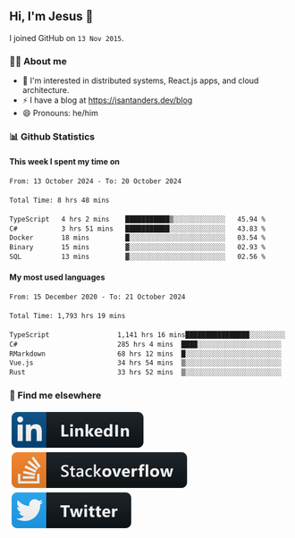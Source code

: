 ## Hi, I'm Jesus 👋

I joined GitHub on `13 Nov 2015`.

<!-- Talking about you -->

### 👨‍💻 About me

- 👦 I'm interested in distributed systems, React.js apps, and cloud architecture.
- ⚡️ I have a blog at <https://jsantanders.dev/blog>
- 😄 Pronouns: he/him

### 📊 Github Statistics

#### This week I spent my time on

<!--START_SECTION:weekly-->

```txt
From: 13 October 2024 - To: 20 October 2024

Total Time: 8 hrs 48 mins

TypeScript   4 hrs 2 mins    ███████████▒░░░░░░░░░░░░░   45.94 %
C#           3 hrs 51 mins   ███████████░░░░░░░░░░░░░░   43.83 %
Docker       18 mins         █░░░░░░░░░░░░░░░░░░░░░░░░   03.54 %
Binary       15 mins         ▓░░░░░░░░░░░░░░░░░░░░░░░░   02.93 %
SQL          13 mins         ▓░░░░░░░░░░░░░░░░░░░░░░░░   02.56 %
```

<!--END_SECTION:weekly-->

#### My most used languages

<!--START_SECTION:alltime-->

```txt
From: 15 December 2020 - To: 21 October 2024

Total Time: 1,793 hrs 19 mins

TypeScript                 1,141 hrs 16 mins████████████████░░░░░░░░░   63.64 %
C#                         285 hrs 4 mins  ████░░░░░░░░░░░░░░░░░░░░░   15.90 %
RMarkdown                  68 hrs 12 mins  █░░░░░░░░░░░░░░░░░░░░░░░░   03.80 %
Vue.js                     34 hrs 54 mins  ▒░░░░░░░░░░░░░░░░░░░░░░░░   01.95 %
Rust                       33 hrs 52 mins  ▒░░░░░░░░░░░░░░░░░░░░░░░░   01.89 %
```

<!--END_SECTION:alltime-->

### 📢 Find me elsewhere

<p>
  <a target="_blank" href="https://linkedin.com/in/jsantanders">
    <img src="https://github.com/jsantanders/jsantanders/blob/master/img/linkedin.svg" alt="LinkedIn" style="vertical-align:top; margin:4px">
  </a>
  
  <a target="_blank" href="https://stackoverflow.com/users/7318331/jesus-santander">
    <img src="https://github.com/jsantanders/jsantanders/blob/master/img/stackoverflow.svg" alt="StackOverflow" style="vertical-align:top; margin:4px">
  </a>
  
  <a target="_blank" href="http://twitter.com/jsantanders">
    <img src="https://github.com/jsantanders/jsantanders/blob/master/img/twitter.svg" alt="Twitter" style="vertical-align:top; margin:4px">
  </a>
</p>
